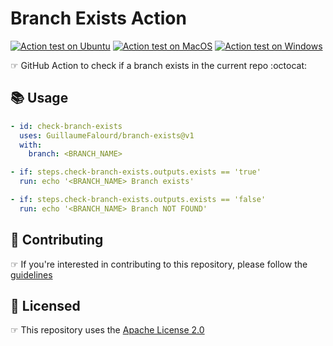 # Branch Exists Action

<!-- markdownlint-disable MD013 -->
[![Action test on Ubuntu](https://github.com/GuillaumeFalourd/branch-exists/actions/workflows/ubuntu_action_test.yml/badge.svg)](https://github.com/GuillaumeFalourd/branch-exists/actions/workflows/ubuntu_action_test.yml) [![Action test on MacOS](https://github.com/GuillaumeFalourd/branch-exists/actions/workflows/macos_action_test.yml/badge.svg)](https://github.com/GuillaumeFalourd/branch-exists/actions/workflows/macos_action_test.yml) [![Action test on Windows](https://github.com/GuillaumeFalourd/branch-exists/actions/workflows/windows_action_test.yml/badge.svg)](https://github.com/GuillaumeFalourd/branch-exists/actions/workflows/windows_action_test.yml)
<!-- markdownlint-enable MD013 -->

☞ GitHub Action to check if a branch exists in the current repo :octocat:

## 📚 Usage

```yaml
- id: check-branch-exists
  uses: GuillaumeFalourd/branch-exists@v1
  with:
    branch: <BRANCH_NAME>

- if: steps.check-branch-exists.outputs.exists == 'true'
  run: echo '<BRANCH_NAME> Branch exists'

- if: steps.check-branch-exists.outputs.exists == 'false'
  run: echo '<BRANCH_NAME> Branch NOT FOUND'
```

## 🤝 Contributing

☞ If you're interested in contributing to this repository, please follow the [guidelines](https://github.com/GuillaumeFalourd/branch-exists/blob/main/CONTRIBUTING.md)

## 🏅 Licensed

☞ This repository uses the [Apache License 2.0](https://github.com/GuillaumeFalourd/branch-exists/blob/main/LICENSE)

<!-- ### Contribuidores

<a href="https://github.com/GuillaumeFalourd/branch-exists/graphs/contributors">
  <img src="https://contrib.rocks/image?repo=GuillaumeFalourd/branch-exists" />
</a>

(Criado com [contributors-img](https://contrib.rocks)) -->

